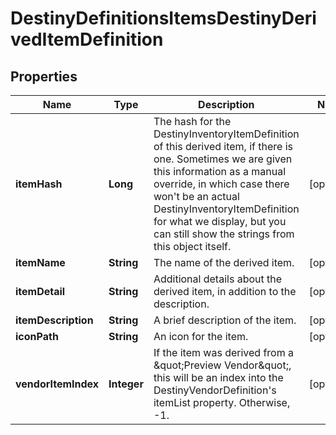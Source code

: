 
# DestinyDefinitionsItemsDestinyDerivedItemDefinition

## Properties
Name | Type | Description | Notes
------------ | ------------- | ------------- | -------------
**itemHash** | **Long** | The hash for the DestinyInventoryItemDefinition of this derived item, if there is one. Sometimes we are given this information as a manual override, in which case there won&#39;t be an actual DestinyInventoryItemDefinition for what we display, but you can still show the strings from this object itself. |  [optional]
**itemName** | **String** | The name of the derived item. |  [optional]
**itemDetail** | **String** | Additional details about the derived item, in addition to the description. |  [optional]
**itemDescription** | **String** | A brief description of the item. |  [optional]
**iconPath** | **String** | An icon for the item. |  [optional]
**vendorItemIndex** | **Integer** | If the item was derived from a \&quot;Preview Vendor\&quot;, this will be an index into the DestinyVendorDefinition&#39;s itemList property. Otherwise, -1. |  [optional]



